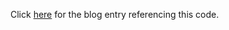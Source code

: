 Click [here](https://web.liferay.com/web/javeedchida/blog/-/blogs/) for the blog entry referencing this code.
